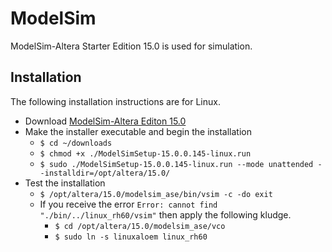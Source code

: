 # ModelSim

ModelSim-Altera Starter Edition 15.0 is used for simulation.

## Installation

The following installation instructions are for Linux.

- Download [ModelSim-Altera Editon 15.0](http://dl.altera.com/15.0/?product=modelsim_ae#tabs-2)
- Make the installer executable and begin the installation
    - `$ cd ~/downloads`   
    - `$ chmod +x ./ModelSimSetup-15.0.0.145-linux.run`  
    - `$ sudo ./ModelSimSetup-15.0.0.145-linux.run --mode unattended --installdir=/opt/altera/15.0/`
- Test the installation
    - `$ /opt/altera/15.0/modelsim_ase/bin/vsim -c -do exit`
    - If you receive the error `Error: cannot find "./bin/../linux_rh60/vsim"` then apply the following kludge.
      - `$ cd /opt/altera/15.0/modelsim_ase/vco`
      - `$ sudo ln -s linuxaloem linux_rh60`
